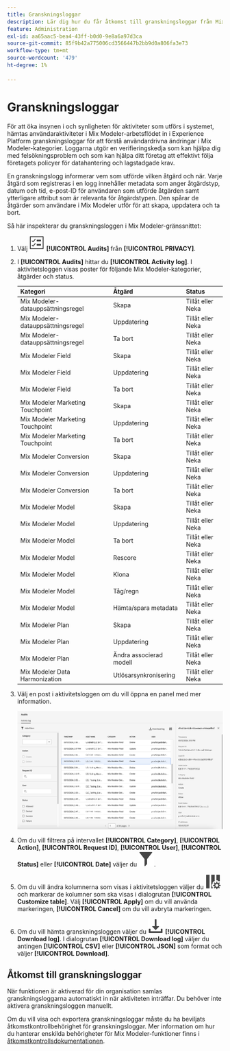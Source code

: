 ```yaml
---
title: Granskningsloggar
description: Lär dig hur du får åtkomst till granskningsloggar från Mix Modeler.
feature: Administration
exl-id: aa65aac5-bea4-43ff-b0d0-9e8a6a97d3ca
source-git-commit: 85f9b42a775006cd3566447b2bb9d0a806fa3e73
workflow-type: tm+mt
source-wordcount: '479'
ht-degree: 1%

---
```


# Granskningsloggar

För att öka insynen i och synligheten för aktiviteter som utförs i systemet, hämtas användaraktiviteter i Mix Modeler-arbetsflödet in i Experience Platform granskningsloggar för att förstå användardrivna ändringar i Mix Modeler-kategorier. Loggarna utgör en verifieringskedja som kan hjälpa dig med felsökningsproblem och som kan hjälpa ditt företag att effektivt följa företagets policyer för datahantering och lagstadgade krav.

<!-- DO WE HAVE TO ADD THIS
If you are subject to the Health Insurance Portability and Accountability Act (HIPAA) and create, receive, maintain, or transmit permitted sensitive personal data through Mix Modeler, you are responsible for executing a BAA with Adobe and licensing Healthcare Shield.
-->

En granskningslogg informerar vem som utförde vilken åtgärd och när. Varje åtgärd som registreras i en logg innehåller metadata som anger åtgärdstyp, datum och tid, e-post-ID för användaren som utförde åtgärden samt ytterligare attribut som är relevanta för åtgärdstypen. Den spårar de åtgärder som användare i Mix Modeler utför för att skapa, uppdatera och ta bort.

Så här inspekterar du granskningsloggen i Mix Modeler-gränssnittet:

1. Välj ![Uppgiftslista](/help/assets/icons/TaskList.svg) **[!UICONTROL Audits]** från **[!UICONTROL PRIVACY]**.

1. I **[!UICONTROL Audits]** hittar du **[!UICONTROL Activity log]**. I aktivitetsloggen visas poster för följande Mix Modeler-kategorier, åtgärder och status.

   | Kategori | Åtgärd | Status |
   |---|---|---|
   | Mix Modeler-datauppsättningsregel | Skapa | Tillåt eller Neka |
   | Mix Modeler-datauppsättningsregel | Uppdatering | Tillåt eller Neka |
   | Mix Modeler-datauppsättningsregel | Ta bort | Tillåt eller Neka |
   | Mix Modeler Field | Skapa | Tillåt eller Neka |
   | Mix Modeler Field | Uppdatering | Tillåt eller Neka |
   | Mix Modeler Field | Ta bort | Tillåt eller Neka |
   | Mix Modeler Marketing Touchpoint | Skapa | Tillåt eller Neka |
   | Mix Modeler Marketing Touchpoint | Uppdatering | Tillåt eller Neka |
   | Mix Modeler Marketing Touchpoint | Ta bort | Tillåt eller Neka |
   | Mix Modeler Conversion | Skapa | Tillåt eller Neka |
   | Mix Modeler Conversion | Uppdatering | Tillåt eller Neka |
   | Mix Modeler Conversion | Ta bort | Tillåt eller Neka |
   | Mix Modeler Model | Skapa | Tillåt eller Neka |
   | Mix Modeler Model | Uppdatering | Tillåt eller Neka |
   | Mix Modeler Model | Ta bort | Tillåt eller Neka |
   | Mix Modeler Model | Rescore | Tillåt eller Neka |
   | Mix Modeler Model | Klona | Tillåt eller Neka |
   | Mix Modeler Model | Tåg/regn | Tillåt eller Neka |
   | Mix Modeler Model | Hämta/spara metadata | Tillåt eller Neka |
   | Mix Modeler Plan | Skapa | Tillåt eller Neka |
   | Mix Modeler Plan | Uppdatering | Tillåt eller Neka |
   | Mix Modeler Plan | Ändra associerad modell | Tillåt eller Neka |
   | Mix Modeler Data Harmonization | Utlösarsynkronisering | Tillåt eller Neka |


1. Välj en post i aktivitetsloggen om du vill öppna en panel med mer information.

   ![Mix Modeler Audit](/help/assets/mix-modeler-audit.png)

1. Om du vill filtrera på intervallet **[!UICONTROL Category]**, **[!UICONTROL Action]**, **[!UICONTROL Request ID]**, **[!UICONTROL User]**, **[!UICONTROL Status]** eller **[!UICONTROL Date]** väljer du ![Filter](/help/assets/icons/Filter.svg).

1. Om du vill ändra kolumnerna som visas i aktivitetsloggen väljer du ![Kolumner](/help/assets/icons/ColumnSetting.svg) och markerar de kolumner som ska visas i dialogrutan **[!UICONTROL Customize table]**. Välj **[!UICONTROL Apply]** om du vill använda markeringen, **[!UICONTROL Cancel]** om du vill avbryta markeringen.

1. Om du vill hämta granskningsloggen väljer du ![Hämta](/help/assets/icons/Download.svg) **[!UICONTROL Download log]**. I dialogrutan **[!UICONTROL Download log]** väljer du antingen **[!UICONTROL CSV]** eller **[!UICONTROL JSON]** som format och väljer **[!UICONTROL Download]**.

## Åtkomst till granskningsloggar

När funktionen är aktiverad för din organisation samlas granskningsloggarna automatiskt in när aktiviteten inträffar. Du behöver inte aktivera granskningsloggen manuellt.

Om du vill visa och exportera granskningsloggar måste du ha beviljats åtkomstkontrollbehörighet för granskningsloggar. Mer information om hur du hanterar enskilda behörigheter för Mix Modeler-funktioner finns i [åtkomstkontrollsdokumentationen](https://experienceleague.adobe.com/sv/docs/experience-platform/access-control/home).
